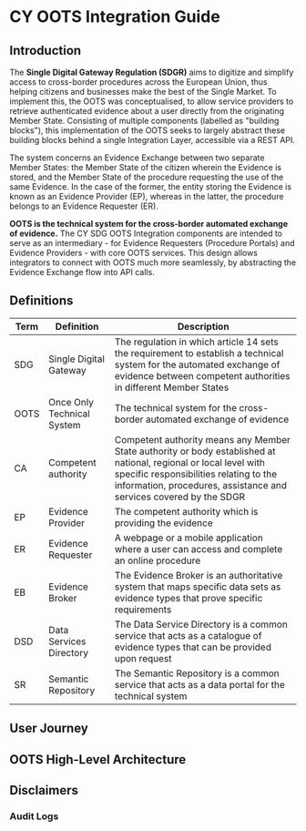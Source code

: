# CY OOTS Integration Guide

## Introduction
The **Single Digital Gateway Regulation (SDGR)** aims to digitize and simplify access to cross-border procedures across the European Union, thus helping citizens and businesses make the best of the Single Market. To implement this, the OOTS was conceptualised, to allow service providers to retrieve authenticated evidence about a user directly from the originating Member State. Consisting of multiple components (labelled as "building blocks"), this implementation of the OOTS seeks to largely abstract these building blocks behind a single Integration Layer, accessible via a REST API.  

The system concerns an Evidence Exchange between two separate Member States: the Member State of the citizen wherein the Evidence is stored, and the Member State of the procedure requesting the use of the same Evidence. In the case of the former, the entity storing the Evidence is known as an Evidence Provider (EP), whereas in the latter, the procedure belongs to an Evidence Requester (ER).

**OOTS is the technical system for the cross-border automated exchange of evidence.**  The CY SDG OOTS Integration components are intended to serve as an intermediary - for Evidence Requesters (Procedure Portals) and Evidence Providers - with core OOTS services. This design allows integrators to connect with OOTS much more seamlessly, by abstracting the Evidence Exchange flow into API calls.


## Definitions
| Term  | Definition  |Description|
|--- |---|---|
|SDG |Single Digital Gateway|The regulation in which article 14 sets the requirement to establish a technical system for the automated exchange of evidence between competent authorities in different Member States|
|OOTS|Once Only Technical System|The technical system for the cross-border automated exchange of evidence|
|CA  |Competent authority|Competent authority means any Member State authority or body established at national, regional or local level with specific responsibilities relating to the information, procedures, assistance and services covered by the SDGR|
|EP  |Evidence Provider|The competent authority which is providing the evidence|
|ER  |Evidence Requester|A webpage or a mobile application where a user can access and complete an online procedure|
|EB  |Evidence Broker|The Evidence Broker is an authoritative system that maps specific data sets as evidence types that prove specific requirements|
|DSD |Data Services Directory|The Data Service Directory is a common service that acts as a catalogue of evidence types that can be provided upon request|
|SR  |Semantic Repository|The Semantic Repository is a common service that acts as a data portal for the technical system|

## User Journey

## OOTS High-Level Architecture

## Disclaimers

### Audit Logs



